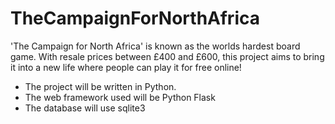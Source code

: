 # TheCampaignForNorthAfrica
'The Campaign for North Africa' is known as the worlds hardest board game. With resale prices between £400 and £600, this project aims to bring it into a new life where people can play it for free online!

- The project will be written in Python.
- The web framework used will be Python Flask
- The database will use sqlite3
